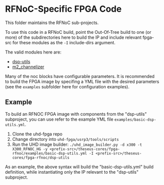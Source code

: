 # RFNoC-Specific FPGA Code

This folder maintains the RFNoC sub-projects.

To use this code in a RFNoC build, point the Out-Of-Tree build to
one (or more) of the subdirectories here to build the IP and include
relevant fpga-src for these modules as the `-I` include-dirs argument.

The valid modules here are:
- [dsp-utils](./dsp-utils/README.md)
- [m2_channelizer](./m2_channelizer/README.md)

Many of the noc blocks have configurable parameters. It is recommended to build the FPGA image by specifing a YML file with the desired parameters (see the `examples` subfolder here for configuration examples).

## Example

To build an RFNOC FPGA image with components from the "dsp-utils" subproject, you can use refer to the example YML file `examples/basic-dsp-utils.yml`.

1. Clone the uhd-fpga repo
2. Change directory into `uhd-fpga/usrp3/tools/scripts`
3. Run the UHD image builder: `./uhd_image_builder.py -d x300 -t X300_RFNOC_HG -y <prefix-src>/theseus-cores/fpga-rfnoc/examples/basic-dsp-utils.yml -I <prefix-src>/theseus-cores/fpga-rfnoc/dsp-utils`

As an example, the above syntax will build the "basic-dsp-utils.yml" build definition, while instantiating only the IP relevant to the "dsp-utils" subproject.
